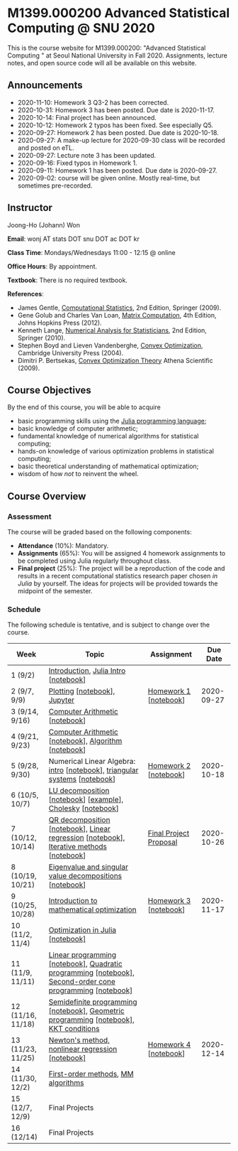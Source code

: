 # M1399.000200 Advanced Statistical Computing @ SNU 2020

This is the course website for M1399.000200: "Advanced Statistical Computing " at Seoul National University in Fall 2020. Assignments, lecture notes, and open source code will all be available on this website.

## Announcements

* 2020-11-10: Homework 3 Q3-2 has been corrected.
* 2020-10-31: Homework 3 has been posted. Due date is 2020-11-17.
* 2020-10-14: Final project has been announced.
* 2020-10-12: Homework 2 typos has been fixed. See especially Q5.
* 2020-09-27: Homework 2 has been posted. Due date is 2020-10-18.
* 2020-09-27: A make-up lecture for 2020-09-30 class will be recorded and posted on eTL.
* 2020-09-27: Lecture note 3 has been updated.
* 2020-09-16: Fixed typos in Homework 1.
* 2020-09-11: Homework 1 has been posted. Due date is 2020-09-27.
* 2020-09-02: course will be given online. Mostly real-time, but sometimes pre-recorded.

## Instructor 

Joong-Ho (Johann) Won

**Email**: wonj AT stats DOT snu DOT ac DOT kr

**Class Time**: Mondays/Wednesdays 11:00 - 12:15 @ online

**Office Hours**: By appointment.

**Textbook**: There is no required textbook.

**References**: 

- James Gentle, [Computational Statistics](https://link.springer.com/book/10.1007%2F978-0-387-98144-4), 2nd Edition, Springer (2009).
- Gene Golub and Charles Van Loan, [Matrix Computation](https://www.amazon.com/Computations-Hopkins-Studies-Mathematical-Sciences/dp/1421407949/ref=sr_1_1?keywords=matrix+computation+golub&qid=1567157884&s=gateway&sr=8-1), 4th Edition, Johns Hopkins Press (2012).
- Kenneth Lange, [Numerical Analysis for Statisticians](https://link.springer.com/book/10.1007%2F978-1-4419-5945-4), 2nd Edition, Springer (2010).
- Stephen Boyd and Lieven Vandenberghe, [Convex Optimization](https://web.stanford.edu/~boyd/cvxbook/), Cambridge University Press (2004).
- Dimitri P. Bertsekas, [Convex Optimization Theory](http://www.athenasc.com/convexduality.html) Athena Scientific (2009).
	

## Course Objectives

By the end of this course, you will be able to acquire

- basic programming skills using the [Julia programming language](https://julialang.org);
- basic knowledge of computer arithmetic;
- fundamental knowledge of numerical algorithms for statistical computing;
- hands-on knowledge of various optimization problems in statistical computing;
- basic theoretical understanding of mathematical optimization;
- wisdom of how *not* to reinvent the wheel.

## Course Overview

### Assessment

The course will be graded based on the following components:

- **Attendance** (10%): Mandatory.
- **Assignments** (65%): You will be assigned 4 homework assignments to be completed using Julia regularly throughout class. 
- **Final project** (25%): The project will be a reproduction of the code and results in a recent computational statistics research paper chosen *in Julia* by yourself. The ideas for projects will be provided towards the midpoint of the semester.

### Schedule

The following schedule is tentative, and is subject to change over the course.

| Week | Topic | Assignment | Due Date |
|---| --- | --- | --- | 
| 1 (9/2)      | [Introduction](./lectures/01-intro/intro.html), [Julia Intro](https://mybinder.org/v2/gh/won-j/M1399_000200-2020fall/master?filepath=lectures/02-juliaintro/juliaintro.ipynb) [[notebook](./lectures/02-juliaintro/juliaintro.ipynb)] | | | 
| 2 (9/7, 9/9)     | [Plotting](https://mybinder.org/v2/gh/won-j/M1399_000200-2020fall/master?filepath=lectures/02-juliaintro/juliaplots.ipynb) [[notebook](./lectures/02-juliaintro/juliaplots.ipynb)], [Jupyter](./lectures/02-juliaintro/jupyter.html) | [Homework 1](./hw/hw1/hw01.html) [[notebook](./hw/hw1/hw01.ipynb)] | 2020-09-27 |
| 3 (9/14, 9/16)    | [Computer Arithmetic](https://mybinder.org/v2/gh/won-j/M1399_000200-2020fall/master?filepath=lectures/03-arith/arith.ipynb) [[notebook](./lectures/03-arith/arith.ipynb)] |  |  |
| 4 (9/21, 9/23)    | [Computer Arithmetic](https://mybinder.org/v2/gh/won-j/M1399_000200-2020fall/master?filepath=lectures/03-arith/arith.ipynb) [[notebook](./lectures/03-arith/arith.ipynb)], [Algorithm](https://mybinder.org/v2/gh/won-j/M1399_000200-2020fall/master?filepath=lectures/04-algo/algo.ipynb) [[notebook](./lectures/04-algo/algo.ipynb)] |  |  |
| 5 (9/28, 9/30)    | Numerical Linear Algebra: [intro](https://mybinder.org/v2/gh/won-j/M1399_000200-2020fall/master?filepath=lectures/05-numalgintro/numalgintro.ipynb) [[notebook](./lectures/05-numalgintro/numalgintro.ipynb)], 	[triangular systems](https://mybinder.org/v2/gh/won-j/M1399_000200-2020fall/master?filepath=lectures/06-trisys/trisys.ipynb) [[notebook](./lectures/06-trisys/trisys.ipynb)] | [Homework 2](./hw/hw2/hw02.html) [[notebook](./hw/hw2/hw02.ipynb)] | 2020-10-18  |
| 6 (10/5, 10/7)    | [LU decomposition](https://mybinder.org/v2/gh/won-j/M1399_000200-2020fall/master?filepath=lectures/07-gelu/gelu.ipynb) [[notebook](./lectures/07-gelu/gelu.ipynb)] [[example](./lectures/07-gelu/gelu.pdf)], [Cholesky](https://mybinder.org/v2/gh/won-j/M1399_000200-2020fall/master?filepath=lectures/08-chol/chol.ipynb) [[notebook](./lectures/08-chol/chol.ipynb)] | |  |  |
| 7 (10/12, 10/14)  | [QR decomposition](https://mybinder.org/v2/gh/won-j/M1399_000200-2020fall/master?filepath=lectures/09-qr/qr.ipynb) [[notebook](./lectures/09-qr/qr.ipynb)], [Linear regression](https://mybinder.org/v2/gh/won-j/M1399_000200-2020fall/master?filepath=lectures/10-linreg/linreg.ipynb) [[notebook](./lectures/10-linreg/linreg.ipynb)], [Iterative methods](https://mybinder.org/v2/gh/won-j/M1399_000200-2020fall/master?filepath=lectures/11-iterative/iterative.ipynb) [[notebook](./lectures/11-iterative/iterative.ipynb)] | [Final Project Proposal](./project/project.md)  | 2020-10-26  |
| 8 (10/19, 10/21)  | [Eigenvalue and singular value decompositions](https://mybinder.org/v2/gh/won-j/M1399_000200-2020fall/master?filepath=lectures/13-eigsvd/eigsvd.ipynb) [[notebook](./lectures/13-eigsvd/eigsvd.ipynb)] | | |
| 9 (10/25, 10/28)  | [Introduction to mathematical optimization](./lectures/14-optmintro/optmintro.html) | [Homework 3](./hw/hw3/hw03.html) [[notebook](./hw/hw3/hw03.ipynb)] | 2020-11-17 |
| 10 (11/2, 11/4)   | [Optimization in Julia](https://mybinder.org/v2/gh/won-j/M1399_000200-2020fall/master?filepath=lectures/15-juliaopt/juliaopt.ipynb) [[notebook]](./lectures/15-juliaopt/juliaopt.ipynb) |  |  |
| 11 (11/9, 11/11) | [Linear programming](https://mybinder.org/v2/gh/won-j/M1399_000200-2020fall/master?filepath=lectures/16-lp/lp.ipynb) [[notebook]](./lectures/16-lp/lp.ipynb), [Quadratic programming](https://mybinder.org/v2/gh/won-j/M1399_000200-2020fall/master?filepath=lectures/17-qp/qp.ipynb) [[notebook]](./lectures/17-qp/qp.ipynb), [Second-order cone programming](https://mybinder.org/v2/gh/won-j/M1399_000200-2020fall/master?filepath=lectures/18-socp/socp.ipynb) [[notebook]](./lectures/18-socp/socp.ipynb) | | |
| 12 (11/16, 11/18) | [Semidefinite programming](https://mybinder.org/v2/gh/won-j/M1399_000200-2020fall/master?filepath=lectures/19-sdp/sdp.ipynb) [[notebook]](./lectures/19-sdp/sdp.ipynb), [Geometric programming](https://mybinder.org/v2/gh/won-j/M1399_000200-2020fall/master?filepath=lectures/20-gp/gp.ipynb) [[notebook]](./lectures/20-gp/gp.ipynb), [KKT conditions](./lectures/21-kkt/kkt.html) | |  |
| 13 (11/23, 11/25) | [Newton's method, nonlinear regression](.) [[notebook]](.) | [Homework 4](.) [[notebook](.)] | 2020-12-14 |
| 14 (11/30, 12/2)   | [First-order methods](.), [MM algorithms](.) |  |  |
| 15 (12/7, 12/9)  | Final Projects      |  |  |
| 16 (12/14)  | Final Projects      |  |  |


